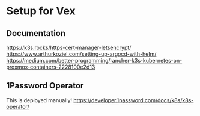 # Setup for Vex

## Documentation
https://k3s.rocks/https-cert-manager-letsencrypt/
https://www.arthurkoziel.com/setting-up-argocd-with-helm/
https://medium.com/better-programming/rancher-k3s-kubernetes-on-proxmox-containers-2228100e2d13

## 1Password Operator
This is deployed manually!
https://developer.1password.com/docs/k8s/k8s-operator/